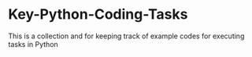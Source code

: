 # Key-Python-Coding-Tasks
This is a collection and for keeping track of example codes for executing tasks
 in Python